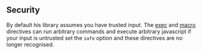 ## Security

By default his library assumes you have trusted input. The [exec](#exec) and [macro](#macro) directives can run arbitrary commands and execute arbitrary javascript if your input is untrusted set the `safe` option and these directives are no longer recognised.
